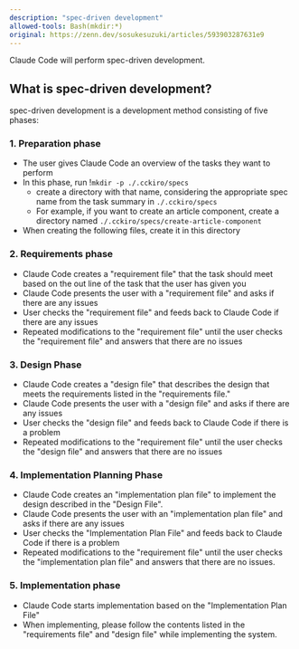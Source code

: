 ```yaml
---
description: "spec-driven development"
allowed-tools: Bash(mkdir:*)
original: https://zenn.dev/sosukesuzuki/articles/593903287631e9
---
```


Claude Code will perform spec-driven development.

## What is spec-driven development?

spec-driven development is a development method consisting of five phases:

### 1. Preparation phase

- The user gives Claude Code an overview of the tasks they want to perform
- In this phase, run !`mkdir -p ./.cckiro/specs`
    - create a directory with that name, considering the appropriate spec name from the task summary in `./.cckiro/specs`
    - For example, if you want to create an article component, create a directory named `./.cckiro/specs/create-article-component`
- When creating the following files, create it in this directory

### 2. Requirements phase

- Claude Code creates a "requirement file" that the task should meet based on the out line of the task that the user has given you
- Claude Code presents the user with a "requirement file" and asks if there are any issues
- User checks the "requirement file" and feeds back to Claude Code if there are any issues
- Repeated modifications to the "requirement file" until the user checks the "requirement file" and answers that there are no issues

### 3. Design Phase

- Claude Code creates a "design file" that describes the design that meets the requirements listed in the "requirements file."
- Claude Code presents the user with a "design file" and asks if there are any issues
- User checks the "design file" and feeds back to Claude Code if there is a problem
- Repeated modifications to the "requirement file" until the user checks the "design file" and answers that there are no issues

### 4. Implementation Planning Phase

- Claude Code creates an "implementation plan file" to implement the design described in the "Design File".
- Claude Code presents the user with an "implementation plan file" and asks if there are any issues
- User checks the "Implementation Plan File" and feeds back to Claude Code if there is a problem
- Repeated modifications to the "requirement file" until the user checks the "implementation plan file" and answers that there are no issues.

### 5. Implementation phase

- Claude Code starts implementation based on the "Implementation Plan File"
- When implementing, please follow the contents listed in the "requirements file" and "design file" while implementing the system.

